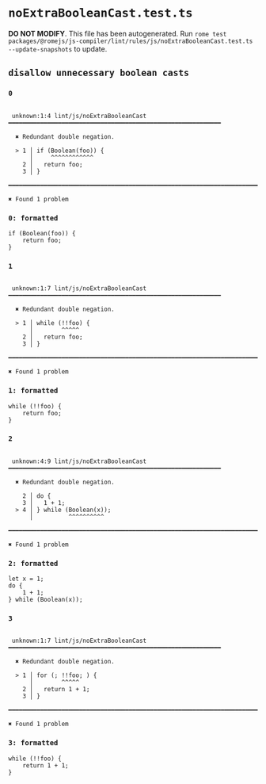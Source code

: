 # `noExtraBooleanCast.test.ts`

**DO NOT MODIFY**. This file has been autogenerated. Run `rome test packages/@romejs/js-compiler/lint/rules/js/noExtraBooleanCast.test.ts --update-snapshots` to update.

## `disallow unnecessary boolean casts`

### `0`

```

 unknown:1:4 lint/js/noExtraBooleanCast ━━━━━━━━━━━━━━━━━━━━━━━━━━━━━━━━━━━━━━━━━━━━━━━━━━━━━━━━━━━━

  ✖ Redundant double negation.

  > 1 │ if (Boolean(foo)) {
      │     ^^^^^^^^^^^^
    2 │   return foo;
    3 │ }

━━━━━━━━━━━━━━━━━━━━━━━━━━━━━━━━━━━━━━━━━━━━━━━━━━━━━━━━━━━━━━━━━━━━━━━━━━━━━━━━━━━━━━━━━━━━━━━━━━━━

✖ Found 1 problem

```

### `0: formatted`

```
if (Boolean(foo)) {
	return foo;
}

```

### `1`

```

 unknown:1:7 lint/js/noExtraBooleanCast ━━━━━━━━━━━━━━━━━━━━━━━━━━━━━━━━━━━━━━━━━━━━━━━━━━━━━━━━━━━━

  ✖ Redundant double negation.

  > 1 │ while (!!foo) {
      │        ^^^^^
    2 │   return foo;
    3 │ }

━━━━━━━━━━━━━━━━━━━━━━━━━━━━━━━━━━━━━━━━━━━━━━━━━━━━━━━━━━━━━━━━━━━━━━━━━━━━━━━━━━━━━━━━━━━━━━━━━━━━

✖ Found 1 problem

```

### `1: formatted`

```
while (!!foo) {
	return foo;
}

```

### `2`

```

 unknown:4:9 lint/js/noExtraBooleanCast ━━━━━━━━━━━━━━━━━━━━━━━━━━━━━━━━━━━━━━━━━━━━━━━━━━━━━━━━━━━━

  ✖ Redundant double negation.

    2 │ do {
    3 │   1 + 1;
  > 4 │ } while (Boolean(x));
      │          ^^^^^^^^^^

━━━━━━━━━━━━━━━━━━━━━━━━━━━━━━━━━━━━━━━━━━━━━━━━━━━━━━━━━━━━━━━━━━━━━━━━━━━━━━━━━━━━━━━━━━━━━━━━━━━━

✖ Found 1 problem

```

### `2: formatted`

```
let x = 1;
do {
	1 + 1;
} while (Boolean(x));

```

### `3`

```

 unknown:1:7 lint/js/noExtraBooleanCast ━━━━━━━━━━━━━━━━━━━━━━━━━━━━━━━━━━━━━━━━━━━━━━━━━━━━━━━━━━━━

  ✖ Redundant double negation.

  > 1 │ for (; !!foo; ) {
      │        ^^^^^
    2 │   return 1 + 1;
    3 │ }

━━━━━━━━━━━━━━━━━━━━━━━━━━━━━━━━━━━━━━━━━━━━━━━━━━━━━━━━━━━━━━━━━━━━━━━━━━━━━━━━━━━━━━━━━━━━━━━━━━━━

✖ Found 1 problem

```

### `3: formatted`

```
while (!!foo) {
	return 1 + 1;
}

```
